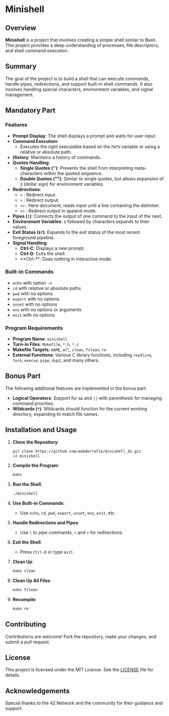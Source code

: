 
# Minishell

## Overview

**Minishell** is a project that involves creating a simple shell similar to Bash. This project provides a deep understanding of processes, file descriptors, and shell command execution.

## Summary

The goal of the project is to build a shell that can execute commands, handle pipes, redirections, and support built-in shell commands. It also involves handling special characters, environment variables, and signal management.

## Mandatory Part

### Features

- **Prompt Display**: The shell displays a prompt and waits for user input.
- **Command Execution**: 
  - Executes the right executable based on the `PATH` variable or using a relative or absolute path.
- **History**: Maintains a history of commands.
- **Quotes Handling**:
  - **Single Quotes ('')**: Prevents the shell from interpreting meta-characters within the quoted sequence.
  - **Double Quotes ("")**: Similar to single quotes, but allows expansion of `$` (dollar sign) for environment variables.
- **Redirections**:
  - `<` : Redirect input.
  - `>` : Redirect output.
  - `<<` : Here document; reads input until a line containing the delimiter.
  - `>>` : Redirect output in append mode.
- **Pipes (`|`)**: Connects the output of one command to the input of the next.
- **Environment Variables**: `$` followed by characters expands to their values.
- **Exit Status (`$?`)**: Expands to the exit status of the most recent foreground pipeline.
- **Signal Handling**:
  - **Ctrl-C**: Displays a new prompt.
  - **Ctrl-D**: Exits the shell.
  - **Ctrl-\**: Does nothing in interactive mode.

### Built-in Commands

- `echo` with option `-n`
- `cd` with relative or absolute paths
- `pwd` with no options
- `export` with no options
- `unset` with no options
- `env` with no options or arguments
- `exit` with no options

### Program Requirements

- **Program Name**: `minishell`
- **Turn-in Files**: `Makefile`, `*.h`, `*.c`
- **Makefile Targets**: `NAME`, `all`, `clean`, `fclean`, `re`
- **External Functions**: Various C library functions, including `readline`, `fork`, `execve`, `pipe`, `dup2`, and many others.

## Bonus Part

The following additional features are implemented in the bonus part:

- **Logical Operators**: Support for `&&` and `||` with parenthesis for managing command priorities.
- **Wildcards (`*`)**: Wildcards should function for the current working directory, expanding to match file names.

## Installation and Usage

1. **Clone the Repository**:
   ```sh
   git clone https://github.com/aabderrafie/minishell_42.git
   cd minishell
   ```

2. **Compile the Program**:
   ```sh
   make
   ```

3. **Run the Shell**:
   ```sh
   ./minishell
   ```

4. **Use Built-in Commands**:
   - Use `echo`, `cd`, `pwd`, `export`, `unset`, `env`, `exit`, etc.

5. **Handle Redirections and Pipes**:
   - Use `|` to pipe commands, `<` and `>` for redirections.

6. **Exit the Shell**:
   - Press `Ctrl-D` or type `exit`.

7. **Clean Up**:
   ```sh
   make clean
   ```

8. **Clean Up All Files**:
   ```sh
   make fclean
   ```

9. **Recompile**:
   ```sh
   make re
   ```

## Contributing

Contributions are welcome! Fork the repository, make your changes, and submit a pull request.

## License

This project is licensed under the MIT License. See the [LICENSE](LICENSE) file for details.

## Acknowledgements

Special thanks to the 42 Network and the community for their guidance and support.
